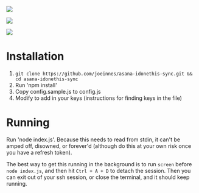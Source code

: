 ![](https://support.kore.com/hc/en-us/article_attachments/205694897/DIYAsanaLogo.png)

![](http://www.featuredcustomers.com/media/Company.logo/1434.png)

![](https://img.shields.io/codacy/grade/faaaaac5b871456c8aaa94780c88371c.svg)

# Installation
1. `git clone https://github.com/joeinnes/asana-idonethis-sync.git && cd asana-idonethis-sync`
2. Run 'npm install'
3. Copy config.sample.js to config.js
4. Modify to add in your keys (instructions for finding keys in the file)

# Running
Run 'node index.js'. Because this needs to read from stdin, it can't be amped off, disowned, or forever'd (although do this at your own risk once you have a refresh token).

The best way to get this running in the background is to run `screen` before `node index.js`, and then hit `Ctrl + A + D` to detach the session. Then you can exit out of your ssh session, or close the terminal, and it should keep running.
